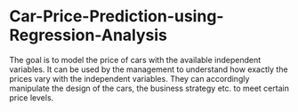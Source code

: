 # Car-Price-Prediction-using-Regression-Analysis
The goal is to model the price of cars with the available independent variables. It can be used by the management to understand how exactly the prices vary with the independent variables. They can accordingly manipulate the design of the cars, the business strategy etc. to meet certain price levels.
